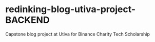 # redinking-blog-utiva-project-BACKEND
Capstone blog project at Utiva for Binance Charity Tech Scholarship
